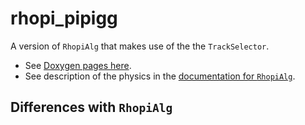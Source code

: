 # rhopi\_pipigg

A version of `RhopiAlg` that makes use of the the `TrackSelector`.

* See [Doxygen pages here](https://redeboer.github.io/BOSS_Afterburner/classrhopi__pipigg.html).
* See description of the physics in the [documentation for `RhopiAlg`](https://redeboer.github.io/BOSS_Afterburner/classRhopiAlg.html).

## Differences with `RhopiAlg`

